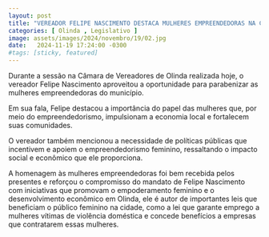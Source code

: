 ```yaml
---
layout: post
title: "VEREADOR FELIPE NASCIMENTO DESTACA MULHERES EMPREENDEDORAS NA CÂMARA DE OLINDA"
categories: [ Olinda , Legislativo ]
image: assets/images/2024/novembro/19/02.jpg
date:   2024-11-19 17:24:00 -0300
#tags: [sticky, featured]
---
```

Durante a sessão na Câmara de Vereadores de Olinda realizada hoje, o vereador Felipe Nascimento aproveitou a oportunidade para parabenizar as mulheres empreendedoras do município.

Em sua fala, Felipe destacou a importância do papel das mulheres que, por meio do empreendedorismo, impulsionam a economia local e fortalecem suas comunidades.

O vereador também mencionou a necessidade de políticas públicas que incentivem e apoiem o empreendedorismo feminino, ressaltando o impacto social e econômico que ele proporciona.

A homenagem às mulheres empreendedoras foi bem recebida pelos presentes e reforçou o compromisso do mandato de Felipe Nascimento com iniciativas que promovam o empoderamento feminino e o desenvolvimento econômico em Olinda, ele é autor de importantes leis que beneficiam o público feminino na cidade, como a lei que garante emprego a mulheres vítimas de violência doméstica e concede benefícios a empresas que contratarem essas mulheres.